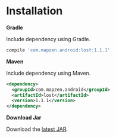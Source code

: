# Installation

**Gradle**

Include dependency using Gradle.

```groovy
compile 'com.mapzen.android:lost:1.1.1'
```

**Maven**

Include dependency using Maven.

```xml
<dependency>
  <groupId>com.mapzen.android</groupId>
  <artifactId>lost</artifactId>
  <version>1.1.1</version>
</dependency>
```

**Download Jar**

Download the [latest JAR][1].

[1]: http://search.maven.org/remotecontent?filepath=com/mapzen/android/lost/1.1.1/lost-1.1.1.jar